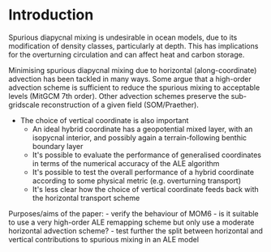 # Introduction

Spurious diapycnal mixing is undesirable in ocean models, due to its modification of density classes, particularly at depth. This has implications for the overturning circulation and can affect heat and carbon storage.

Minimising spurious diapycnal mixing due to horizontal (along-coordinate) advection has been tackled in many ways. Some argue that a high-order advection scheme is sufficient to reduce the spurious mixing to acceptable levels (MitGCM 7th order). Other advection schemes preserve the sub-gridscale reconstruction of a given field (SOM/Praether).

- The choice of vertical coordinate is also important
	- An ideal hybrid coordinate has a geopotential mixed layer, with an isopycnal interior, and possibly again a terrain-following benthic boundary layer
	- It's possible to evaluate the performance of generalised coordinates in terms of the numerical accuracy of the ALE algorithm
	- It's possible to test the overall performance of a hybrid coordinate according to some physical metric (e.g. overturning transport)
	- It's less clear how the choice of vertical coordinate feeds back with the horizontal transport scheme
	
Purposes/aims of the paper:
	- verify the behaviour of MOM6
		- is it suitable to use a very high-order ALE remapping scheme but only use a moderate horizontal advection scheme?
	- test further the split between horizontal and vertical contributions to spurious mixing in an ALE model